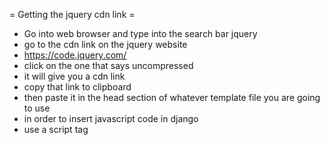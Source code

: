 
= Getting the jquery cdn link =
* Go into web browser and type into the search bar jquery
* go to the cdn link on the jquery website
* https://code.jquery.com/
* click on the one that says uncompressed
* it will give you a cdn link
* copy that link to clipboard
* then paste it in the head section of whatever template file you are going to use
* in order to insert javascript code in django
* use a script tag


